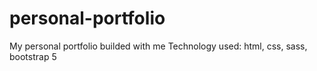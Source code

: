 # personal-portfolio
My personal portfolio builded with me
Technology used: html, css, sass, bootstrap 5
